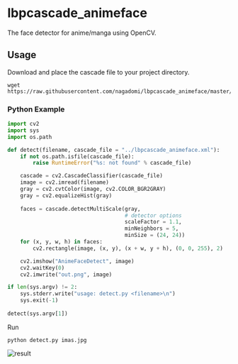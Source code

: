 # lbpcascade_animeface

The face detector for anime/manga using OpenCV.

## Usage

Download and place the cascade file to your project directory.

    wget https://raw.githubusercontent.com/nagadomi/lbpcascade_animeface/master/lbpcascade_animeface.xml

### Python Example

```python
import cv2
import sys
import os.path

def detect(filename, cascade_file = "../lbpcascade_animeface.xml"):
    if not os.path.isfile(cascade_file):
        raise RuntimeError("%s: not found" % cascade_file)

    cascade = cv2.CascadeClassifier(cascade_file)
    image = cv2.imread(filename)
    gray = cv2.cvtColor(image, cv2.COLOR_BGR2GRAY)
    gray = cv2.equalizeHist(gray)
    
    faces = cascade.detectMultiScale(gray,
                                     # detector options
                                     scaleFactor = 1.1,
                                     minNeighbors = 5,
                                     minSize = (24, 24))
    for (x, y, w, h) in faces:
        cv2.rectangle(image, (x, y), (x + w, y + h), (0, 0, 255), 2)

    cv2.imshow("AnimeFaceDetect", image)
    cv2.waitKey(0)
    cv2.imwrite("out.png", image)

if len(sys.argv) != 2:
    sys.stderr.write("usage: detect.py <filename>\n")
    sys.exit(-1)
    
detect(sys.argv[1])
```
Run

    python detect.py imas.jpg

![result](https://raw.githubusercontent.com/nagadomi/lbpcascade_animeface/master/figure/imas.png)
